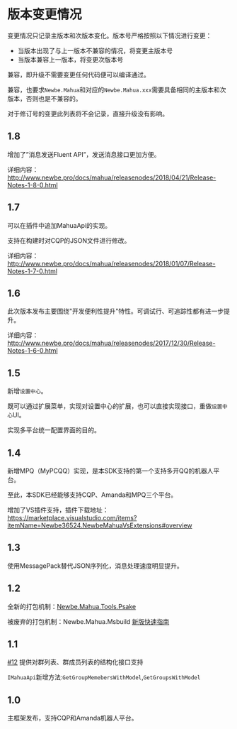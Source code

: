 # 版本变更情况

变更情况只记录主版本和次版本变化。版本号严格按照以下情况进行变更：

- 当版本出现了与上一版本不兼容的情况，将变更主版本号
- 当版本兼容上一版本，将变更次版本号

兼容，即升级不需要变更任何代码便可以编译通过。

兼容，也要求`Newbe.Mahua`和对应的`Newbe.Mahua.xxx`需要具备相同的主版本和次版本，否则也是不兼容的。

对于修订号的变更此列表将不会记录，直接升级没有影响。

## 1.8

增加了”消息发送Fluent API”，发送消息接口更加方便。

详细内容：<http://www.newbe.pro/docs/mahua/releasenodes/2018/04/21/Release-Notes-1-8-0.html>

## 1.7

可以在插件中追加MahuaApi的实现。

支持在构建时对CQP的JSON文件进行修改。

详细内容：<http://www.newbe.pro/docs/mahua/releasenodes/2018/01/07/Release-Notes-1-7-0.html>

## 1.6

此次版本发布主要围绕"开发便利性提升"特性。可调试行、可追踪性都有进一步提升。

详细内容：<http://www.newbe.pro/docs/mahua/releasenodes/2017/12/30/Release-Notes-1-6-0.html>

## 1.5

新增`设置中心`。

既可以通过扩展菜单，实现对设置中心的扩展，也可以直接实现接口，重做`设置中心`UI。

实现多平台统一配置界面的目的。

## 1.4

新增MPQ（MyPCQQ）实现，是本SDK支持的第一个支持多开QQ的机器人平台。

至此，本SDK已经能够支持CQP、Amanda和MPQ三个平台。

增加了VS插件支持，插件下载地址：<https://marketplace.visualstudio.com/items?itemName=Newbe36524.NewbeMahuaVsExtensions#overview>

## 1.3

使用MessagePack替代JSON序列化，消息处理速度明显提升。

## 1.2

全新的打包机制：[Newbe.Mahua.Tools.Psake](https://www.nuget.org/packages/Newbe.Mahua.Tools.Psake/)

被废弃的打包机制：Newbe.Mahua.Msbuild [新版快速指南](http://www.newbe.cf/docs/mahua/2017/10/26/Begin-First-Plugin-With-Mahua-In-v1.2.html)

## 1.1

[#12](https://github.com/Newbe36524/Newbe.Mahua.Framework/issues/12) 提供对群列表、群成员列表的结构化接口支持

`IMahuaApi`新增方法:`GetGroupMemebersWithModel`,`GetGroupsWithModel`

## 1.0

主框架发布，支持CQP和Amanda机器人平台。
